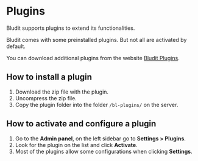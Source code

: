 # Plugins
<!-- position: 5 -->

Bludit supports plugins to extend its functionalities.

Bludit comes with some preinstalled plugins. But not all are activated by default.

You can download additional plugins from the website [Bludit Plugins](https://plugins.bludit.com).

## How to install a plugin
1. Download the zip file with the plugin.
2. Uncompress the zip file.
3. Copy the plugin folder into the folder `/bl-plugins/` on the server.

## How to activate and configure a plugin
1. Go to the **Admin panel**, on the left sidebar go to **Settings > Plugins**.
2. Look for the plugin on the list and click **Activate**.
3. Most of the plugins allow some configurations when clicking **Settings**.
